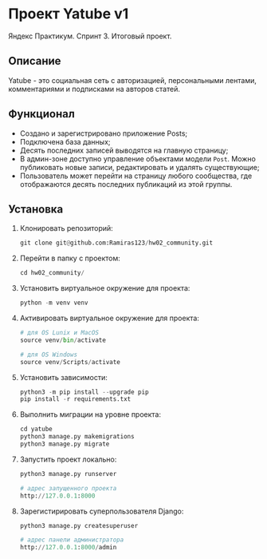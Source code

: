 # Проект Yatube v1
Яндекс Практикум. Спринт 3. Итоговый проект.

## Описание

Yatube - это социальная сеть с авторизацией, персональными лентами, комментариями и подписками на авторов статей.

## Функционал

* Создано и зарегистрировано приложение Posts;
* Подключена база данных;
* Десять последних записей выводятся на главную страницу;
* В админ-зоне доступно управление объектами модели ```Post```. Можно публиковать новые записи, редактировать и удалять существующие;
* Пользователь может перейти на страницу любого сообщества, где отображаются десять последних публикаций из этой группы.

## Установка

1. Клонировать репозиторий:

    ```python
    git clone git@github.com:Ramiras123/hw02_community.git
    ```

2. Перейти в папку с проектом:

    ```python
    cd hw02_community/
    ```

3. Установить виртуальное окружение для проекта:

    ```python
    python -m venv venv
    ```

4. Активировать виртуальное окружение для проекта:

    ```python
    # для OS Lunix и MacOS
    source venv/bin/activate

    # для OS Windows
    source venv/Scripts/activate
    ```

5. Установить зависимости:

    ```python
    python3 -m pip install --upgrade pip
    pip install -r requirements.txt
    ```

6. Выполнить миграции на уровне проекта:

    ```python
    cd yatube
    python3 manage.py makemigrations
    python3 manage.py migrate
    ```

7. Запустить проект локально:

    ```python
    python3 manage.py runserver

    # адрес запущенного проекта
    http://127.0.0.1:8000
    ```

8. Зарегистирировать суперпользователя Django:

    ```python
    python3 manage.py createsuperuser

    # адрес панели администратора
    http://127.0.0.1:8000/admin
    ```
